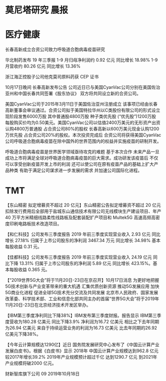 # 莫尼塔研究 晨报

# 医疗健康

长春高新成立合资公司致力呼吸道合胞病毒疫苗研究

华北制药发布 19 年三季报 1-9 月归母净利润约 0.92 亿元 同比增长 18.98% 1-9 月营收约 80.26 亿元 同比增长 13.36%

浙江海正控股子公司他克莫司原料药获 CEP 证书

10月17日晚间 长春高新发布公告 公司近日已与美国CyanVac公司分别在美国佐治亚州和中国长春共同签署《股东协议》 双方将共同设立新的合资公司。

美国CyanVac公司于2015年3月11日于美国佐治亚州注册成立 该事项已经由长春高新董事会审议通过。合资公司拟于美国特拉华州以C类股份有限公司的形式设立 现阶段发售6000万股 其中普通股4800万股 种子类优先股 (“优先股”)1200万股 每股购买价均为0.50美元。美国CyanVac公司以估值2400万美元的无形资产出资认购4800万普通股 占合资公司80%的股权 长春高新以600万美元现金认购1200万优先股 占合资公司20%的股权。本次投资完成后 合资公司将获得美国CyanVac公司呼吸道合胞病毒疫苗在除中国外的世界范围内的权益并实施疫苗的研制开发。

呼吸道合胞病毒疫苗是世界医学领域亟待攻克的难题 基于本次合作 未来产品一旦成功上市将满足全球对呼吸道合胞病毒疫苗的巨大需求。成功研发该疫苗后 不仅可以享受创新疫苗开发上市的利润 还可以使公司在原有疫苗产品的基础上扩大产品种类 有助于满足公司谋求进一步发展的需求 并加速公司国际化进程。

# TMT

【东山精密 拟定增募资不超过 20 亿元】东山精密公告拟定增募资不超过 20 亿元 扣除发行费用后全部用于盐城东山通信技术有限公司无线模块生产建设项目、年产 40 万平方米精细线路柔性线路板及配套装配扩产项目和 Multek5G 高速高频高密度印刷电路板技术改造项目。

【和仁科技】公司发布三季度报告 2019 年前三季度实现营业收入 2.93 亿元 同比增长 27.18% 归属于上市公司股东的净利润 3467.34 万元 同比增长 34.98% 基本每股收益 0.31 元。

【佳都科技】公司发布三季度报告 2019 年前三季度实现营业收入 24.19 亿元 同比下降 13.31% 归属于上市公司股东的净利润 5.89 亿元 同比增长 423.15%。基本每股收益 0.365 元。

【“2019世界5G大会”将于11月20日-23日在京召开】10月17日消息 为更好地把握5G技术创新与产业变革带来的重大机遇 汇集优质创新资源 推动5G发展应用 加快5G商业化进程 促进全球5G技术充分交流及共同发展 北京市人民政府、国家发展改革委、科学技术部、工业和信息化部共同主办的首届“世界5G大会”将于2019年11月20日-23日在北京经济技术开发区举办。

【IBM第三季度净利同比下降38%】IBM发布第三季度财报。报告显示 IBM第三季度营收为180.28 亿美元 同比下降3.9% 净利润为16.72 亿美元 相比之下去年同期为26.94 亿美元 来自于持续运营业务的利润为16.73 亿美元 比去年同期的26.92 亿美元下降38%。

【今年云计算规模达1290亿】近日 国务院发展研究中心发布了《中国云计算产业发展白皮书》。根据《白皮书》显示 2018年 中国云计算产业规模达到962.8 亿元 较2017年增长39.2% 2019年产业规模预计超过千亿 达到1290.7 亿元 到2021年 产业规模将破2000 亿元。

财新智库旗下公司 09 2019年10月18日